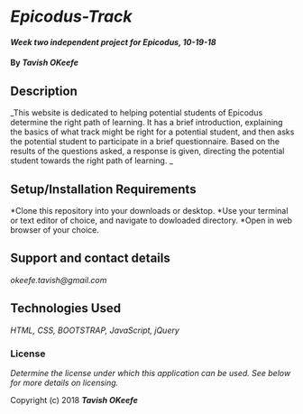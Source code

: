 # _Epicodus-Track_

#### _Week two independent project for Epicodus, 10-19-18_

#### By _**Tavish OKeefe**_

## Description

_This website is dedicated to helping potential students of Epicodus determine the right path of learning. It has a brief introduction, explaining the basics of what track might be right for a potential student, and then asks the potential student to participate in a brief questionnaire. Based on the results of the questions asked, a response is given, directing the potential student towards the right path of learning. _

## Setup/Installation Requirements

*Clone this repository into your downloads or desktop.
*Use your terminal or text editor of choice, and navigate to dowloaded directory.
*Open in web browser of your choice.

## Support and contact details

_okeefe.tavish@gmail.com_

## Technologies Used

_HTML, CSS, BOOTSTRAP, JavaScript, jQuery_

### License

*Determine the license under which this application can be used.  See below for more details on licensing.*

Copyright (c) 2018 **_Tavish OKeefe_**
